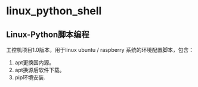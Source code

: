 # linux_python_shell

## Linux-Python脚本编程

工控机项目1.0版本，用于linux ubuntu / raspberry 系统的环境配置脚本，包含：

1. apt更换国内源。
2. apt换源后软件下载。
3. pip环境安装.
